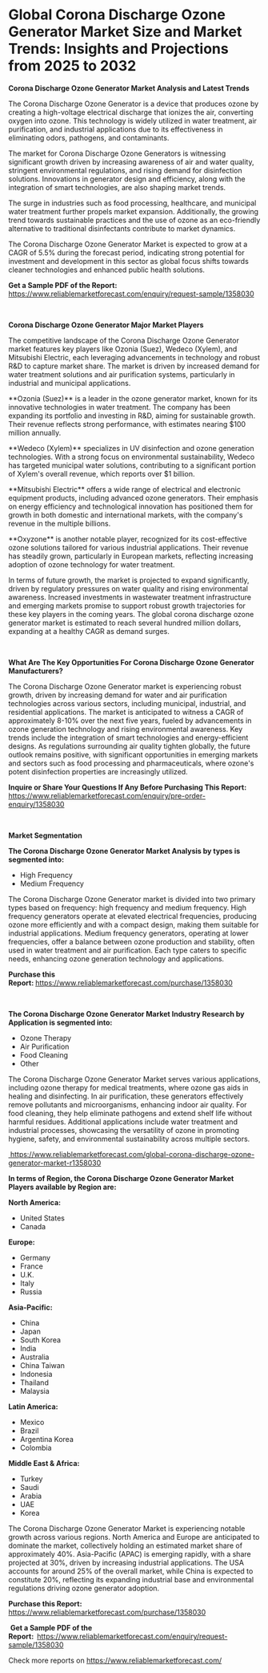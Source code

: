 <p><h1>Global Corona Discharge Ozone Generator Market Size and Market Trends: Insights and Projections from 2025 to 2032</h1></p><p><strong>Corona Discharge Ozone Generator Market Analysis and Latest Trends</strong></p>
<p><p>The Corona Discharge Ozone Generator is a device that produces ozone by creating a high-voltage electrical discharge that ionizes the air, converting oxygen into ozone. This technology is widely utilized in water treatment, air purification, and industrial applications due to its effectiveness in eliminating odors, pathogens, and contaminants. </p><p>The market for Corona Discharge Ozone Generators is witnessing significant growth driven by increasing awareness of air and water quality, stringent environmental regulations, and rising demand for disinfection solutions. Innovations in generator design and efficiency, along with the integration of smart technologies, are also shaping market trends. </p><p>The surge in industries such as food processing, healthcare, and municipal water treatment further propels market expansion. Additionally, the growing trend towards sustainable practices and the use of ozone as an eco-friendly alternative to traditional disinfectants contribute to market dynamics. </p><p>The Corona Discharge Ozone Generator Market is expected to grow at a CAGR of 5.5% during the forecast period, indicating strong potential for investment and development in this sector as global focus shifts towards cleaner technologies and enhanced public health solutions.</p></p>
<p><strong>Get a Sample PDF of the Report:&nbsp;</strong> <a href="https://www.reliablemarketforecast.com/enquiry/request-sample/1358030?utm_campaign=2724&utm_medium=2&utm_source=Github&utm_content=ia&utm_term=11042025&utm_id=corona-discharge-ozone-generator">https://www.reliablemarketforecast.com/enquiry/request-sample/1358030</a></p>
<p>&nbsp;</p>
<p><strong>Corona Discharge Ozone Generator Major Market Players</strong></p>
<p><p>The competitive landscape of the Corona Discharge Ozone Generator market features key players like Ozonia (Suez), Wedeco (Xylem), and Mitsubishi Electric, each leveraging advancements in technology and robust R&D to capture market share. The market is driven by increased demand for water treatment solutions and air purification systems, particularly in industrial and municipal applications.</p><p>**Ozonia (Suez)** is a leader in the ozone generator market, known for its innovative technologies in water treatment. The company has been expanding its portfolio and investing in R&D, aiming for sustainable growth. Their revenue reflects strong performance, with estimates nearing $100 million annually.</p><p>**Wedeco (Xylem)** specializes in UV disinfection and ozone generation technologies. With a strong focus on environmental sustainability, Wedeco has targeted municipal water solutions, contributing to a significant portion of Xylem's overall revenue, which reports over $1 billion.</p><p>**Mitsubishi Electric** offers a wide range of electrical and electronic equipment products, including advanced ozone generators. Their emphasis on energy efficiency and technological innovation has positioned them for growth in both domestic and international markets, with the company's revenue in the multiple billions.</p><p>**Oxyzone** is another notable player, recognized for its cost-effective ozone solutions tailored for various industrial applications. Their revenue has steadily grown, particularly in European markets, reflecting increasing adoption of ozone technology for water treatment.</p><p>In terms of future growth, the market is projected to expand significantly, driven by regulatory pressures on water quality and rising environmental awareness. Increased investments in wastewater treatment infrastructure and emerging markets promise to support robust growth trajectories for these key players in the coming years. The global corona discharge ozone generator market is estimated to reach several hundred million dollars, expanding at a healthy CAGR as demand surges.</p></p>
<p>&nbsp;</p>
<p><strong>What Are The Key Opportunities For Corona Discharge Ozone Generator Manufacturers?</strong></p>
<p><p>The Corona Discharge Ozone Generator market is experiencing robust growth, driven by increasing demand for water and air purification technologies across various sectors, including municipal, industrial, and residential applications. The market is anticipated to witness a CAGR of approximately 8-10% over the next five years, fueled by advancements in ozone generation technology and rising environmental awareness. Key trends include the integration of smart technologies and energy-efficient designs. As regulations surrounding air quality tighten globally, the future outlook remains positive, with significant opportunities in emerging markets and sectors such as food processing and pharmaceuticals, where ozone's potent disinfection properties are increasingly utilized.</p></p>
<p><strong>Inquire or Share Your Questions If Any Before Purchasing This Report:</strong> <a href="https://www.reliablemarketforecast.com/enquiry/pre-order-enquiry/1358030?utm_campaign=2724&utm_medium=2&utm_source=Github&utm_content=ia&utm_term=11042025&utm_id=corona-discharge-ozone-generator">https://www.reliablemarketforecast.com/enquiry/pre-order-enquiry/1358030</a></p>
<p>&nbsp;</p>
<p><strong>Market Segmentation</strong></p>
<p><strong>The Corona Discharge Ozone Generator Market Analysis by types is segmented into:</strong></p>
<p><ul><li>High Frequency</li><li>Medium Frequency</li></ul></p>
<p><p>The Corona Discharge Ozone Generator market is divided into two primary types based on frequency: high frequency and medium frequency. High frequency generators operate at elevated electrical frequencies, producing ozone more efficiently and with a compact design, making them suitable for industrial applications. Medium frequency generators, operating at lower frequencies, offer a balance between ozone production and stability, often used in water treatment and air purification. Each type caters to specific needs, enhancing ozone generation technology and applications.</p></p>
<p><strong>Purchase this Report:&nbsp;</strong><a href="https://www.reliablemarketforecast.com/purchase/1358030?utm_campaign=2724&utm_medium=2&utm_source=Github&utm_content=ia&utm_term=11042025&utm_id=corona-discharge-ozone-generator">https://www.reliablemarketforecast.com/purchase/1358030</a></p>
<p>&nbsp;</p>
<p><strong>The Corona Discharge Ozone Generator Market Industry Research by Application is segmented into:</strong></p>
<p><ul><li>Ozone Therapy</li><li>Air Purification</li><li>Food Cleaning</li><li>Other</li></ul></p>
<p><p>The Corona Discharge Ozone Generator Market serves various applications, including ozone therapy for medical treatments, where ozone gas aids in healing and disinfecting. In air purification, these generators effectively remove pollutants and microorganisms, enhancing indoor air quality. For food cleaning, they help eliminate pathogens and extend shelf life without harmful residues. Additional applications include water treatment and industrial processes, showcasing the versatility of ozone in promoting hygiene, safety, and environmental sustainability across multiple sectors.</p></p>
<p><a href="https://www.reliablemarketforecast.com/global-corona-discharge-ozone-generator-market-r1358030?utm_campaign=2724&utm_medium=2&utm_source=Github&utm_content=ia&utm_term=11042025&utm_id=corona-discharge-ozone-generator">&nbsp;https://www.reliablemarketforecast.com/global-corona-discharge-ozone-generator-market-r1358030</a></p>
<p><strong>In terms of Region, the Corona Discharge Ozone Generator Market Players available by Region are:</strong></p>
<p>
    <p> <strong> North America: </strong>
        <ul>
            <li>United States</li>
            <li>Canada</li>
        </ul>
        </p> 
    <p> <strong> Europe: </strong>
        <ul>
            <li>Germany</li>
            <li>France</li>
            <li>U.K.</li>
            <li>Italy</li>
            <li>Russia</li>
        </ul>
        </p> 
    <p> <strong> Asia-Pacific: </strong>
        <ul>
            <li>China</li>
            <li>Japan</li>
            <li>South Korea</li>
            <li>India</li>
            <li>Australia</li>
            <li>China Taiwan</li>
            <li>Indonesia</li>
            <li>Thailand</li>
            <li>Malaysia</li>
        </ul>
        </p> 
    <p> <strong> Latin America: </strong>
        <ul>
            <li>Mexico</li>
            <li>Brazil</li>
            <li>Argentina Korea</li>
            <li>Colombia</li>
        </ul>
        </p> 
    <p> <strong> Middle East & Africa: </strong>
        <ul>
            <li>Turkey</li>
            <li>Saudi</li>
            <li>Arabia</li>
            <li>UAE</li>
            <li>Korea</li>
        </ul>
    </p>
    </p>
<p><p>The Corona Discharge Ozone Generator Market is experiencing notable growth across various regions. North America and Europe are anticipated to dominate the market, collectively holding an estimated market share of approximately 40%. Asia-Pacific (APAC) is emerging rapidly, with a share projected at 30%, driven by increasing industrial applications. The USA accounts for around 25% of the overall market, while China is expected to constitute 20%, reflecting its expanding industrial base and environmental regulations driving ozone generator adoption.</p></p>
<p><strong>Purchase this Report: </strong><a href="https://www.reliablemarketforecast.com/purchase/1358030?utm_campaign=2724&utm_medium=2&utm_source=Github&utm_content=ia&utm_term=11042025&utm_id=corona-discharge-ozone-generator">https://www.reliablemarketforecast.com/purchase/1358030</a></p>
<p>&nbsp;<strong>Get a Sample PDF of the Report:&nbsp;&nbsp;</strong><a href="https://www.reliablemarketforecast.com/enquiry/request-sample/1358030?utm_campaign=2724&utm_medium=2&utm_source=Github&utm_content=ia&utm_term=11042025&utm_id=corona-discharge-ozone-generator">https://www.reliablemarketforecast.com/enquiry/request-sample/1358030</a></p>
<p><strong></strong></p>
<p>Check more reports on <a href="https://www.reliablemarketforecast.com/?utm_campaign=2724&utm_medium=2&utm_source=Github&utm_content=ia&utm_term=11042025&utm_id=corona-discharge-ozone-generator">https://www.reliablemarketforecast.com/</a></p>